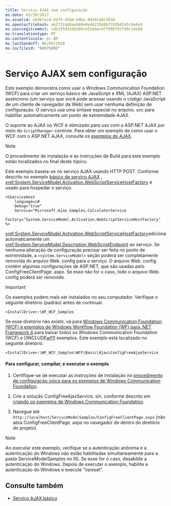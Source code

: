 ```yaml
---
title: Serviço AJAX sem configuração
ms.date: 03/30/2017
ms.assetid: e6db7acd-5679-45d4-b98a-8449c6873838
ms.openlocfilehash: ab3731ab6aeb80e0e46228b8bf702b0fe5c6e6e9
ms.sourcegitcommit: cdb295dd1db589ce5169ac9ff096f01fd0c2da9d
ms.translationtype: MT
ms.contentlocale: pt-BR
ms.lasthandoff: 06/09/2020
ms.locfileid: "84575895"
---
```

# <a name="ajax-service-without-configuration"></a>Serviço AJAX sem configuração

Este exemplo demonstra como usar o Windows Communication Foundation (WCF) para criar um serviço básico de JavaScript e XML (AJAX) ASP.NET assíncrono (um serviço que você pode acessar usando o código JavaScript de um cliente de navegador da Web) sem usar nenhuma definição de configuração. O serviço usa uma sintaxe especial no arquivo. svc para habilitar automaticamente um ponto de extremidade AJAX.

O suporte ao AJAX no WCF é otimizado para uso com o ASP.NET AJAX por meio do `ScriptManager` controle. Para obter um exemplo de como usar o WCF com o ASP.NET AJAX, consulte os [exemplos do AJAX](ajax.md).

> [!NOTE]
> O procedimento de instalação e as instruções de Build para este exemplo estão localizados no final deste tópico.

 Este exemplo baseia-se no serviço AJAX usando HTTP POST. Conforme descrito no exemplo [básico de serviço AJAX](basic-ajax-service.md) , <xref:System.ServiceModel.Activation.WebScriptServiceHostFactory> é usado para hospedar o serviço.

```text
<%ServiceHost
    language=c#
    Debug="true"
    Service="Microsoft.Ajax.Samples.CalculatorService
    Factory="System.ServiceModel.Activation.WebScriptServiceHostFactory"
%>
```

<xref:System.ServiceModel.Activation.WebScriptServiceHostFactory>adiciona automaticamente um <xref:System.ServiceModel.Description.WebScriptEndpoint> ao serviço. Se nenhuma alteração de configuração precisar ser feita no ponto de extremidade, a `<system.ServiceModel>` seção poderá ser completamente removida do arquivo Web. config para o serviço. O arquivo Web. config contém algumas configurações de ASP.NET, que são usadas pelo ConfigFreeClientPage. aspx. Se esse não for o caso, todo o arquivo Web. config poderá ser removido.

> [!IMPORTANT]
> Os exemplos podem mais ser instalados no seu computador. Verifique o seguinte diretório (padrão) antes de continuar.
>
> `<InstallDrive>:\WF_WCF_Samples`
>
> Se esse diretório não existir, vá para [Windows Communication Foundation (WCF) e exemplos de Windows Workflow Foundation (WF) para .NET Framework 4](https://www.microsoft.com/download/details.aspx?id=21459) para baixar todos os Windows Communication Foundation (WCF) e [!INCLUDE[wf1](../../../../includes/wf1-md.md)] exemplos. Este exemplo está localizado no seguinte diretório.
>
> `<InstallDrive>:\WF_WCF_Samples\WCF\Basic\Ajax\ConfigFreeAjaxService`

#### <a name="to-set-up-build-and-run-the-sample"></a>Para configurar, compilar, e executar o exemplo

1. Certifique-se de executar as instruções de instalação no [procedimento de configuração única para os exemplos de Windows Communication Foundation](one-time-setup-procedure-for-the-wcf-samples.md).

2. Crie a solução ConfigFreeAjaxService. sln, conforme descrito em [criando os exemplos de Windows Communication Foundation](building-the-samples.md).

3. Navegue até `http://localhost/ServiceModelSamples/ConfigFreeClientPage.aspx` (não abra ConfigFreeClientPage. aspx no navegador de dentro do diretório do projeto).

> [!NOTE]
> Ao executar este exemplo, verifique se a autenticação anônima e a autenticação do Windows não estão habilitadas simultaneamente para a pasta ServiceModelSamples no IIS. Se esse for o caso, desabilite a autenticação do Windows. Depois de executar o exemplo, habilite a autenticação do Windows e execute "iisreset".

## <a name="see-also"></a>Consulte também

- [Serviço AJAX básico](basic-ajax-service.md)
